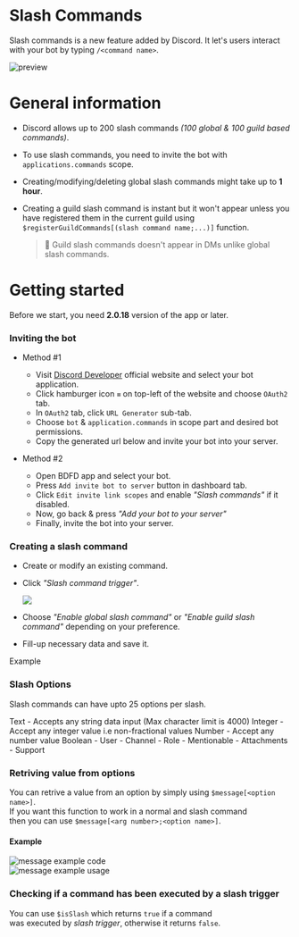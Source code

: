 # Slash Commands
Slash commands is a new feature added by Discord.
It let's users interact with your bot by typing `/<command name>`.

![preview](https://i.imgur.com/kLNyEby.jpg) 

# General information
- Discord allows up to 200 slash commands _(100 global & 100 guild based commands)_.
- To use slash commands, you need to invite the bot with `applications.commands` scope.
- Creating/modifying/deleting global slash commands might take up to **1 hour**.
- Creating a guild slash command is instant but it won't appear unless you have registered them in the current guild using `$registerGuildCommands[(slash command name;...)]` function.


    > 📝 Guild slash commands doesn't appear in DMs unlike global slash commands.
# Getting started
Before we start, you need **2.0.18** version of the app or later.

### Inviting the bot
- Method #1
   - Visit [Discord Developer](https://discord.com/developers/applications) official website and select your bot application.
   - Click hamburger icon `≡` on top-left of the website and choose `OAuth2` tab.
   - In `OAuth2` tab, click `URL Generator` sub-tab.
   - Choose `bot` & `application.commands` in scope part and desired bot permissions.
   - Copy the generated url below and invite your bot into your server.

- Method #2
   - Open BDFD app and select your bot.
   - Press `Add invite bot to server` button in dashboard tab.
   - Click `Edit invite link scopes` and enable *"Slash commands"* if it disabled.
   - Now, go back & press *"Add your bot to your server"*
   - Finally, invite the bot into your server.

### Creating a slash command
- Create or modify an existing command.
- Click *"Slash command trigger"*.

   ![](https://i.ibb.co/XYRc7Pv/Screenshot-20220717-164715.png)
- Choose *"Enable global slash command"* or *"Enable guild slash command"* depending on your preference.
- Fill-up necessary data and save it.

Example


### Slash Options
Slash commands can have upto 25 options per slash.

Text - Accepts any string data input (Max character limit is 4000)
Integer - Accept any integer value i.e non-fractional values
Number - Accept any number value
Boolean - 
User -
Channel -
Role -
Mentionable -
Attachments - Support


### Retriving value from options
You can retrive a value from an option
by simply using `$message[<option name>]`.\
If you want this function to work in a normal and slash command\
then you can use `$message[<arg number>;<option name>]`.
#### Example
![message example code](https://i.imgur.com/TZZGQjU.jpg) \
![message example usage](https://i.imgur.com/vyoslhf.jpg) 


### Checking if a command has been executed by a slash trigger
You can use `$isSlash` which returns `true` if a command\
was executed by *slash trigger*, otherwise it returns `false`.
